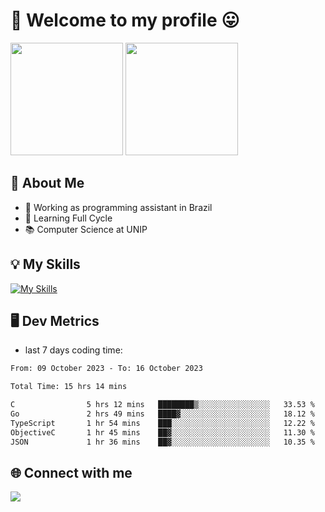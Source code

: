 # 🎉 Welcome to my profile 😛

<div>
  <img height="180em" src="https://github-readme-stats.vercel.app/api?username=VinicciusSantos&show_icons=true&icon_color=fff&include_all_commits=true&count_private=true&bg_color=30,000,000&title_color=fff&text_color=fff"/>
  <img height="180em" src="https://github-readme-stats.vercel.app/api/top-langs/?username=VinicciusSantos&langs_count=8&layout=compact&include_all_commits=true&count_private=true&bg_color=30,000,000&title_color=fff&text_color=fff"/>
</div>

## 📖 About Me
- 🔭 Working as programming assistant in Brazil
- 🌱 Learning Full Cycle
- 📚 Computer Science at UNIP

## 💡 My Skills

[![My Skills](https://skills.thijs.gg/icons?i=angular,react,jest,html,css,sass,bootstrap,ts,js,nodejs,express,git,c,py,postgres,mysql,docker)](https://github.com/VinicciusSantos)

## 🖥️ Dev Metrics

- last 7 days coding time:

<!--START_SECTION:waka-->

```txt
From: 09 October 2023 - To: 16 October 2023

Total Time: 15 hrs 14 mins

C                5 hrs 12 mins   ████████▒░░░░░░░░░░░░░░░░   33.53 %
Go               2 hrs 49 mins   ████▓░░░░░░░░░░░░░░░░░░░░   18.12 %
TypeScript       1 hr 54 mins    ███░░░░░░░░░░░░░░░░░░░░░░   12.22 %
ObjectiveC       1 hr 45 mins    ██▓░░░░░░░░░░░░░░░░░░░░░░   11.30 %
JSON             1 hr 36 mins    ██▓░░░░░░░░░░░░░░░░░░░░░░   10.35 %
```

<!--END_SECTION:waka-->

## 🌐 Connect with me

<a href="https://www.linkedin.com/in/vinicius-guedes-b817aa223/"><img src="https://img.shields.io/badge/LinkedIn-0077B5?style=for-the-badge&logo=linkedin&logoColor=white"/></a>

